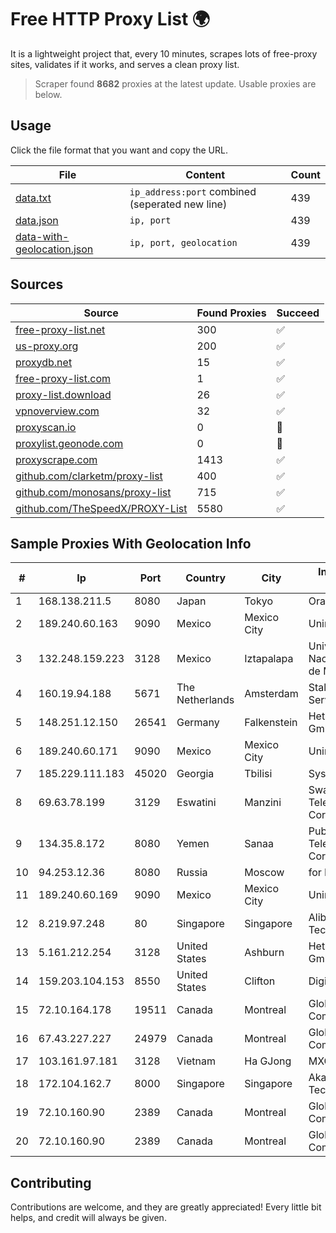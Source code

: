
# Free HTTP Proxy List 🌍

It is a lightweight project that, every 10 minutes, scrapes lots of free-proxy sites, validates if it works, and serves a clean proxy list.


> Scraper found **8682** proxies at the latest update. Usable proxies are below.

## Usage

Click the file format that you want and copy the URL.


|File|Content|Count|
|----|-------|-----|
|[data.txt](https://raw.githubusercontent.com/themiralay/Proxy-List-World/master/data.txt)|`ip_address:port` combined (seperated new line)|439|
|[data.json](https://raw.githubusercontent.com/themiralay/Proxy-List-World/master/data.json)|`ip, port`|439|
|[data-with-geolocation.json](https://raw.githubusercontent.com/themiralay/Proxy-List-World/master/data-with-geolocation.json)|`ip, port, geolocation`|439|

## Sources

|Source|Found Proxies|Succeed|
|------|-------------|-------|
|[free-proxy-list.net](https://free-proxy-list.net)|300|✅|
|[us-proxy.org](https://www.us-proxy.org)|200|✅|
|[proxydb.net](http://proxydb.net)|15|✅|
|[free-proxy-list.com](https://free-proxy-list.com/?page=&port=&type%5B%5D=http&type%5B%5D=https&up_time=0&search=Search)|1|✅|
|[proxy-list.download](https://www.proxy-list.download/HTTP)|26|✅|
|[vpnoverview.com](https://vpnoverview.com/privacy/anonymous-browsing/free-proxy-servers)|32|✅|
|[proxyscan.io](https://www.proxyscan.io)|0|🚫|
|[proxylist.geonode.com](https://proxylist.geonode.com/api/proxy-list?limit=300&page=1&sort_by=lastChecked&sort_type=desc&protocols=http,https)|0|🚫|
|[proxyscrape.com](https://api.proxyscrape.com/v2/?request=displayproxies&protocol=http&timeout=10000&country=all&ssl=all&anonymity=all)|1413|✅|
|[github.com/clarketm/proxy-list](https://raw.githubusercontent.com/clarketm/proxy-list/master/proxy-list-raw.txt)|400|✅|
|[github.com/monosans/proxy-list](https://raw.githubusercontent.com/monosans/proxy-list/main/proxies/http.txt)|715|✅|
|[github.com/TheSpeedX/PROXY-List](https://raw.githubusercontent.com/TheSpeedX/PROXY-List/master/http.txt)|5580|✅|


## Sample Proxies With Geolocation Info

|#|Ip|Port|Country|City|Internet Service Provider|
|-|--|----|-------|----|-------------------------|
|1|168.138.211.5|8080|Japan|Tokyo|Oracle Corporation|
|2|189.240.60.163|9090|Mexico|Mexico City|Uninet S.A. de C.V.|
|3|132.248.159.223|3128|Mexico|Iztapalapa|Universidad Nacional Autonoma de Mexico|
|4|160.19.94.188|5671|The Netherlands|Amsterdam|Stallion Network Services Limited|
|5|148.251.12.150|26541|Germany|Falkenstein|Hetzner Online GmbH|
|6|189.240.60.171|9090|Mexico|Mexico City|Uninet S.A. de C.V.|
|7|185.229.111.183|45020|Georgia|Tbilisi|Sysnet LLC|
|8|69.63.78.199|3129|Eswatini|Manzini|Swaziland Posts & Telecommunications Corp.|
|9|134.35.8.172|8080|Yemen|Sanaa|Public Telecommunication Corporation|
|10|94.253.12.36|8080|Russia|Moscow|for Flex Ltd|
|11|189.240.60.169|9090|Mexico|Mexico City|Uninet S.A. de C.V.|
|12|8.219.97.248|80|Singapore|Singapore|Alibaba (US) Technology Co., Ltd.|
|13|5.161.212.254|3128|United States|Ashburn|Hetzner Online GmbH|
|14|159.203.104.153|8550|United States|Clifton|DigitalOcean, LLC|
|15|72.10.164.178|19511|Canada|Montreal|GloboTech Communications|
|16|67.43.227.227|24979|Canada|Montreal|GloboTech Communications|
|17|103.161.97.181|3128|Vietnam|Ha GJong|MXGROUP|
|18|172.104.162.7|8000|Singapore|Singapore|Akamai Technologies, Inc.|
|19|72.10.160.90|2389|Canada|Montreal|GloboTech Communications|
|20|72.10.160.90|2389|Canada|Montreal|GloboTech Communications|



## Contributing

Contributions are welcome, and they are greatly appreciated! Every
little bit helps, and credit will always be given.

